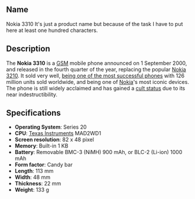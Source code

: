 ## Name
Nokia 3310
It's just a product name but because of the task I have to put here at least one hundred characters.

## Description
The  **Nokia 3310**  is a  [GSM](https://en.wikipedia.org/wiki/GSM "GSM")  mobile phone announced on 1 September 2000,  and released in the fourth quarter of the year, replacing the popular  [Nokia 3210](https://en.wikipedia.org/wiki/Nokia_3210). It sold very well,  [being one of the most successful phones](https://en.wikipedia.org/wiki/List_of_best-selling_mobile_phones "Nokia")  with 126 million units sold worldwide,  and being one of  [Nokia](https://en.wikipedia.org/wiki/Nokia)'s most iconic devices. The phone is still widely acclaimed and has gained a  [cult status](https://en.wikipedia.org/wiki/Cult_status "Cult status")  due to its near indestructibility.

## Specifications
* **Operating System**: Series 20
* **CPU**: [Texas Instruments](https://en.wikipedia.org/wiki/Texas_Instruments) MAD2WD1
* **Screen resolution**: 82 x 48 pixel
* **Memory**: Built-in 1 KB
* **Battery**: Removable  BMC-3 (NiMH) 900 mAh, or  BLC-2 (Li-ion) 1000 mAh
* **Form factor**: Candy bar
* **Length**: 113 mm
* **Width**: 48 mm
* **Thickness**: 22 mm
* **Weight**: 133 g
